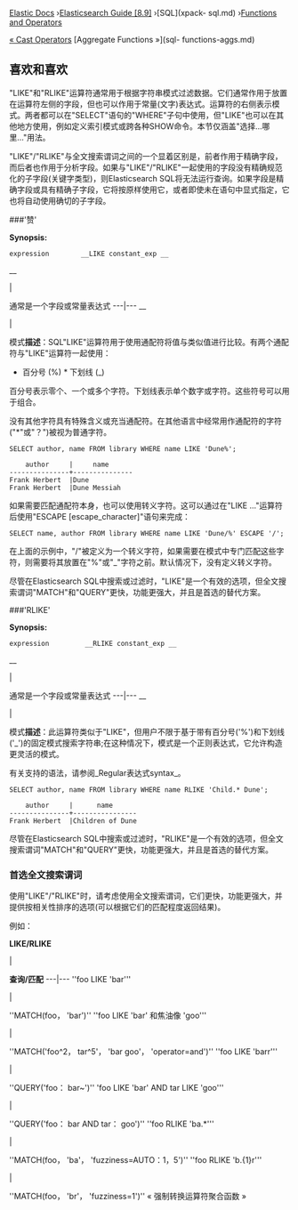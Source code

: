 

[Elastic Docs](/guide/) ›[Elasticsearch Guide [8.9]](index.md) ›[SQL](xpack-
sql.md) ›[Functions and Operators](sql-functions.md)

[« Cast Operators](sql-operators-cast.md) [Aggregate Functions »](sql-
functions-aggs.md)

## 喜欢和喜欢

"LIKE"和"RLIKE"运算符通常用于根据字符串模式过滤数据。它们通常作用于放置在运算符左侧的字段，但也可以作用于常量(文字)表达式。运算符的右侧表示模式。两者都可以在"SELECT"语句的"WHERE"子句中使用，但"LIKE"也可以在其他地方使用，例如定义索引模式或跨各种SHOW命令。本节仅涵盖"选择...哪里..."用法。

"LIKE"/"RLIKE"与全文搜索谓词之间的一个显着区别是，前者作用于精确字段，而后者也作用于分析字段。如果与"LIKE"/"RLIKE"一起使用的字段没有精确规范化的子字段(关键字类型)，则Elasticsearch SQL将无法运行查询。如果字段是精确字段或具有精确子字段，它将按原样使用它，或者即使未在语句中显式指定，它也将自动使用确切的子字段。

###'赞'

**Synopsis:**

    
    
    expression        __LIKE constant_exp __

__

|

通常是一个字段或常量表达式 ---|--- __

|

模式**描述**：SQL"LIKE"运算符用于使用通配符将值与类似值进行比较。有两个通配符与"LIKE"运算符一起使用：

* 百分号 (%) * 下划线 (_)

百分号表示零个、一个或多个字符。下划线表示单个数字或字符。这些符号可以用于组合。

没有其他字符具有特殊含义或充当通配符。在其他语言中经常用作通配符的字符("*"或"？")被视为普通字符。

    
    
    SELECT author, name FROM library WHERE name LIKE 'Dune%';
    
        author     |     name
    ---------------+---------------
    Frank Herbert  |Dune
    Frank Herbert  |Dune Messiah

如果需要匹配通配符本身，也可以使用转义字符。这可以通过在"LIKE ..."运算符后使用"ESCAPE [escape_character]"语句来完成：

    
    
    SELECT name, author FROM library WHERE name LIKE 'Dune/%' ESCAPE '/';

在上面的示例中，"/"被定义为一个转义字符，如果需要在模式中专门匹配这些字符，则需要将其放置在"%"或"_"字符之前。默认情况下，没有定义转义字符。

尽管在Elasticsearch SQL中搜索或过滤时，"LIKE"是一个有效的选项，但全文搜索谓词"MATCH"和"QUERY"更快，功能更强大，并且是首选的替代方案。

###'RLIKE'

**Synopsis:**

    
    
    expression         __RLIKE constant_exp __

__

|

通常是一个字段或常量表达式 ---|--- __

|

模式**描述**：此运算符类似于"LIKE"，但用户不限于基于带有百分号('%')和下划线('_')的固定模式搜索字符串;在这种情况下，模式是一个正则表达式，它允许构造更灵活的模式。

有关支持的语法，请参阅_Regular表达式syntax_。

    
    
    SELECT author, name FROM library WHERE name RLIKE 'Child.* Dune';
    
        author     |      name
    ---------------+----------------
    Frank Herbert  |Children of Dune

尽管在Elasticsearch SQL中搜索或过滤时，"RLIKE"是一个有效的选项，但全文搜索谓词"MATCH"和"QUERY"更快，功能更强大，并且是首选的替代方案。

### 首选全文搜索谓词

使用"LIKE"/"RLIKE"时，请考虑使用全文搜索谓词，它们更快，功能更强大，并提供按相关性排序的选项(可以根据它们的匹配程度返回结果)。

例如：

**LIKE/RLIKE**

|

**查询/匹配** ---|--- ''foo LIKE 'bar'''

|

''MATCH(foo， 'bar')'' ''foo LIKE 'bar' 和焦油像 'goo'''

|

''MATCH('foo^2， tar^5'， 'bar goo'， 'operator=and')'' ''foo LIKE 'barr'''

|

''QUERY('foo： bar~')'' 'foo LIKE 'bar' AND tar LIKE 'goo'''

|

''QUERY('foo： bar AND tar： goo')'' ''foo RLIKE 'ba.*'''

|

''MATCH(foo， 'ba'， 'fuzziness=AUTO：1，5')'' ''foo RLIKE 'b.{1}r'''

|

''MATCH(foo， 'br'， 'fuzziness=1')'' « 强制转换运算符聚合函数 »